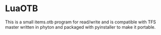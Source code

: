 # LuaOTB
This is a small items.otb program for read/write and is compatible with TFS master written in phyton and packaged with pyinstaller to make it portable.
